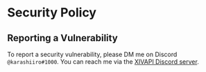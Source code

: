 # Security Policy

## Reporting a Vulnerability

To report a security vulnerability, please DM me on Discord `@karashiiro#1000`. You can reach me via the [XIVAPI Discord server](https://discord.gg/MFFVHWC).

